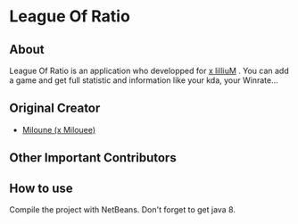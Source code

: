 # League Of Ratio
## About
League Of Ratio is an application who developped for [x lilliuM](http://euw.op.gg/summoner/userName=x%20lilliuM) .
You can add a game and get full statistic and information like your kda, your Winrate...

## Original Creator
* [Miloune (x Milouee)](http://euw.op.gg/summoner/userName=x%20Milouee)

## Other Important Contributors

## How to use
Compile the project with NetBeans.
Don't forget to get java 8.
